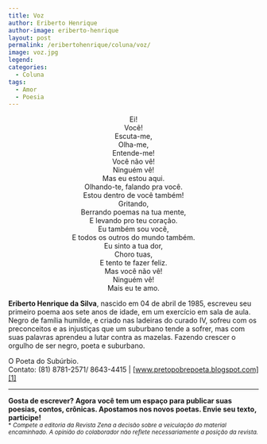 ```yaml
---
title: Voz
author: Eriberto Henrique
author-image: eriberto-henrique
layout: post
permalink: /eribertohenrique/coluna/voz/
image: voz.jpg
legend:
categories:
  - Coluna
tags:
  - Amor
  - Poesia
---
```

<p style="text-align: center;">
  Ei!<br /> Você!<br /> Escuta-me,<br /> Olha-me,<br /> Entende-me!<br /> Você não vê!<br /> Ninguém vê!<br /> Mas eu estou aqui.<br /> Olhando-te, falando pra você.<br /> Estou dentro de você também!<br /> Gritando,<br /> Berrando poemas na tua mente,<br /> E levando pro teu coração.<br /> Eu também sou você,<br /> E todos os outros do mundo também.<br /> Eu sinto a tua dor,<br /> Choro tuas,<br /> E tento te fazer feliz.<br /> Mas você não vê!<br /> Ninguém vê!<br /> Mais eu te amo.
</p>

**Eriberto Henrique da Silva**, nascido em 04 de abril de 1985, escreveu seu primeiro poema aos sete anos de idade, em um exercício em sala de aula. Negro de família humilde, e criado nas ladeiras do curado IV, sofreu com os preconceitos e as injustiças que um suburbano tende a sofrer, mas com suas palavras aprendeu a lutar contra as mazelas. Fazendo crescer o orgulho de ser negro, poeta e suburbano.

O Poeta do Subúrbio.  
Contato: (81) 8781-2571/ 8643-4415 | [www.pretopobrepoeta.blogspot.com][1]

---

**Gosta de escrever? Agora você tem um espaço para publicar suas poesias, contos, crônicas. Apostamos nos novos poetas. Envie seu texto, participe!**  
<small>* _Compete a editoria da Revista Zena a decisão sobre a veiculação do material encaminhado. A opinião do colaborador não reflete necessariamente a posição da revista._</small>

 [1]: http://www.pretopobrepoeta.blogspot.com/